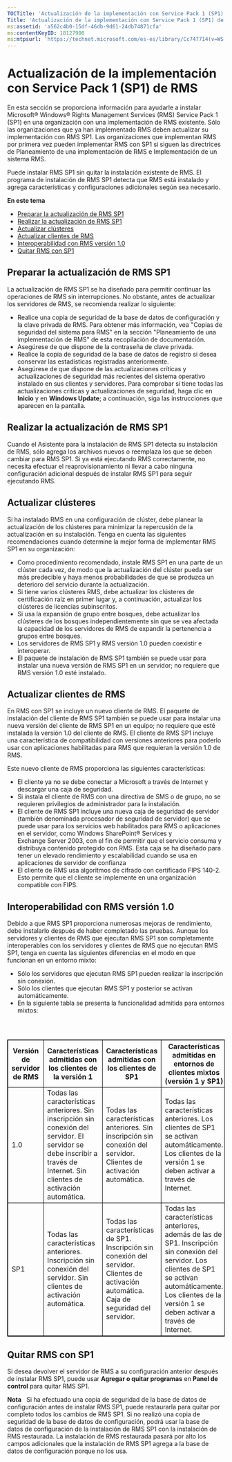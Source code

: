 ```yaml
---
TOCTitle: 'Actualización de la implementación con Service Pack 1 (SP1) de RMS'
Title: 'Actualización de la implementación con Service Pack 1 (SP1) de RMS'
ms:assetid: 'a562c4b0-15df-46db-9d61-24db74871cfa'
ms:contentKeyID: 18127900
ms:mtpsurl: 'https://technet.microsoft.com/es-es/library/Cc747714(v=WS.10)'
---
```


Actualización de la implementación con Service Pack 1 (SP1) de RMS
==================================================================

En esta sección se proporciona información para ayudarle a instalar Microsoft® Windows® Rights Management Services (RMS) Service Pack 1 (SP1) en una organización con una implementación de RMS existente. Sólo las organizaciones que ya han implementado RMS deben actualizar su implementación con RMS SP1. Las organizaciones que implementan RMS por primera vez pueden implementar RMS con SP1 si siguen las directrices de Planeamiento de una implementación de RMS e Implementación de un sistema RMS.

Puede instalar RMS SP1 sin quitar la instalación existente de RMS. El programa de instalación de RMS SP1 detecta que RMS está instalado y agrega características y configuraciones adicionales según sea necesario.

**En este tema**

-   [Preparar la actualización de RMS SP1](#bkmk_1)
-   [Realizar la actualización de RMS SP1](#bkmk_2)
-   [Actualizar clústeres](#bkmk_3)
-   [Actualizar clientes de RMS](#bkmk_4)
-   [Interoperabilidad con RMS versión 1.0](#bkmk_5)
-   [Quitar RMS con SP1](#bkmk_6)

Preparar la actualización de RMS SP1
------------------------------------

La actualización de RMS SP1 se ha diseñado para permitir continuar las operaciones de RMS sin interrupciones. No obstante, antes de actualizar los servidores de RMS, se recomienda realizar lo siguiente:

-   Realice una copia de seguridad de la base de datos de configuración y la clave privada de RMS. Para obtener más información, vea "Copias de seguridad del sistema para RMS" en la sección "Planeamiento de una implementación de RMS" de esta recopilación de documentación.
-   Asegúrese de que dispone de la contraseña de clave privada.
-   Realice la copia de seguridad de la base de datos de registro si desea conservar las estadísticas registradas anteriormente.
-   Asegúrese de que dispone de las actualizaciones críticas y actualizaciones de seguridad más recientes del sistema operativo instalado en sus clientes y servidores. Para comprobar si tiene todas las actualizaciones críticas y actualizaciones de seguridad, haga clic en **Inicio** y en **Windows Update**; a continuación, siga las instrucciones que aparecen en la pantalla.

Realizar la actualización de RMS SP1
------------------------------------

Cuando el Asistente para la instalación de RMS SP1 detecta su instalación de RMS, sólo agrega los archivos nuevos o reemplaza los que se deben cambiar para RMS SP1. Si ya está ejecutando RMS correctamente, no necesita efectuar el reaprovisionamiento ni llevar a cabo ninguna configuración adicional después de instalar RMS SP1 para seguir ejecutando RMS.

Actualizar clústeres
--------------------

Si ha instalado RMS en una configuración de clúster, debe planear la actualización de los clústeres para minimizar la repercusión de la actualización en su instalación. Tenga en cuenta las siguientes recomendaciones cuando determine la mejor forma de implementar RMS SP1 en su organización:

-   Como procedimiento recomendado, instale RMS SP1 en una parte de un clúster cada vez, de modo que la actualización del clúster pueda ser más predecible y haya menos probabilidades de que se produzca un deterioro del servicio durante la actualización.
-   Si tiene varios clústeres RMS, debe actualizar los clústeres de certificación raíz en primer lugar y, a continuación, actualizar los clústeres de licencias subinscritos.
-   Si usa la expansión de grupo entre bosques, debe actualizar los clústeres de los bosques independientemente sin que se vea afectada la capacidad de los servidores de RMS de expandir la pertenencia a grupos entre bosques.
-   Los servidores de RMS SP1 y RMS versión 1.0 pueden coexistir e interoperar.
-   El paquete de instalación de RMS SP1 también se puede usar para instalar una nueva versión de RMS SP1 en un servidor; no requiere que RMS versión 1.0 esté instalado.

Actualizar clientes de RMS
--------------------------

En RMS con SP1 se incluye un nuevo cliente de RMS. El paquete de instalación del cliente de RMS SP1 también se puede usar para instalar una nueva versión del cliente de RMS SP1 en un equipo; no requiere que esté instalada la versión 1.0 del cliente de RMS. El cliente de RMS SP1 incluye una característica de compatibilidad con versiones anteriores para poderlo usar con aplicaciones habilitadas para RMS que requieran la versión 1.0 de RMS.

Este nuevo cliente de RMS proporciona las siguientes características:

-   El cliente ya no se debe conectar a Microsoft a través de Internet y descargar una caja de seguridad.
-   Si instala el cliente de RMS con una directiva de SMS o de grupo, no se requieren privilegios de administrador para la instalación.
-   El cliente de RMS SP1 incluye una nueva caja de seguridad de servidor (también denominada procesador de seguridad de servidor) que se puede usar para los servicios web habilitados para RMS o aplicaciones en el servidor, como Windows SharePoint® Services y Exchange Server 2003, con el fin de permitir que el servicio consuma y distribuya contenido protegido con RMS. Esta caja se ha diseñado para tener un elevado rendimiento y escalabilidad cuando se usa en aplicaciones de servidor de confianza
-   El cliente de RMS usa algoritmos de cifrado con certificado FIPS 140-2. Esto permite que el cliente se implemente en una organización compatible con FIPS.

Interoperabilidad con RMS versión 1.0
-------------------------------------

Debido a que RMS SP1 proporciona numerosas mejoras de rendimiento, debe instalarlo después de haber completado las pruebas. Aunque los servidores y clientes de RMS que ejecutan RMS SP1 son completamente interoperables con los servidores y clientes de RMS que no ejecutan RMS SP1, tenga en cuenta las siguientes diferencias en el modo en que funcionan en un entorno mixto:

-   Sólo los servidores que ejecutan RMS SP1 pueden realizar la inscripción sin conexión.
-   Sólo los clientes que ejecutan RMS SP1 y posterior se activan automáticamente.
-   En la siguiente tabla se presenta la funcionalidad admitida para entornos mixtos:

###  

 
<p> </p>
<table style="border:1px solid black;">
<colgroup>
<col width="25%" />
<col width="25%" />
<col width="25%" />
<col width="25%" />
</colgroup>
<thead>
<tr class="header">
<th style="border:1px solid black;" >Versión de servidor de RMS</th>
<th style="border:1px solid black;" >Características admitidas con los clientes de la versión 1</th>
<th style="border:1px solid black;" >Características admitidas con los clientes de SP1</th>
<th style="border:1px solid black;" >Características admitidas en entornos de clientes mixtos (versión 1 y SP1)</th>
</tr>
</thead>
<tbody>
<tr class="odd">
<td style="border:1px solid black;">1.0</td>
<td style="border:1px solid black;">Todas las características anteriores.
Sin inscripción sin conexión del servidor. El servidor se debe inscribir a través de Internet.
Sin clientes de activación automática.</td>
<td style="border:1px solid black;">Todas las características anteriores.
Sin inscripción sin conexión del servidor.
Clientes de activación automática.</td>
<td style="border:1px solid black;">Todas las características anteriores.
Los clientes de SP1 se activan automáticamente.
Los clientes de la versión 1 se deben activar a través de Internet.</td>
</tr>
<tr class="even">
<td style="border:1px solid black;">SP1</td>
<td style="border:1px solid black;">Todas las características anteriores.
Inscripción sin conexión del servidor.
Sin clientes de activación automática.</td>
<td style="border:1px solid black;">Todas las características de SP1.
Inscripción sin conexión del servidor.
Clientes de activación automática.
Caja de seguridad del servidor.</td>
<td style="border:1px solid black;">Todas las características anteriores, además de las de SP1.
Inscripción sin conexión del servidor.
Los clientes de SP1 se activan automáticamente.
Los clientes de la versión 1 se deben activar a través de Internet.</td>
</tr>
</tbody>
</table>
 

Quitar RMS con SP1
------------------

Si desea devolver el servidor de RMS a su configuración anterior después de instalar RMS SP1, puede usar **Agregar o quitar programas** en **Panel de control** para quitar RMS SP1.

**Nota**   Si ha efectuado una copia de seguridad de la base de datos de configuración antes de instalar RMS SP1, puede restaurarla para quitar por completo todos los cambios de RMS SP1. Si no realizó una copia de seguridad de la base de datos de configuración, podrá usar la base de datos de configuración de la instalación de RMS SP1 con la instalación de RMS restaurada. La instalación de RMS restaurada pasará por alto los campos adicionales que la instalación de RMS SP1 agrega a la base de datos de configuración porque no los usa.
